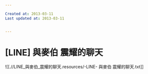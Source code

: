 ```yaml
---

Created at: 2013-03-11
Last updated at: 2013-03-11


---
```


# [LINE] 與麥伯 震耀的聊天


![[.//LINE_與麥伯_震耀的聊天.resources/-LINE- 與麥伯 震耀的聊天.txt]]

